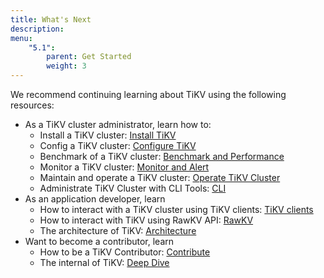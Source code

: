 ```yaml
---
title: What's Next
description:
menu:
    "5.1":
        parent: Get Started
        weight: 3
---
```


We recommend continuing learning about TiKV using the following resources:

- As a TiKV cluster administrator, learn how to:
    - Install a TiKV cluster: [Install TiKV](../../deploy/install/install/)
    - Config a TiKV cluster: [Configure TiKV](../../deploy/configure/introduction/)
    - Benchmark of a TiKV cluster: [Benchmark and Performance](../../deploy/benchmark/benchmark/)
    - Monitor a TiKV cluster: [Monitor and Alert](../../deploy/monitor/monitor/)
    - Maintain and operate a TiKV cluster: [Operate TiKV Cluster](../../deploy/operate/operate/)
    - Administrate TiKV Cluster with CLI Tools: [CLI](../../reference/cli/introduction/)
- As an application developer, learn
    - How to interact with a TiKV cluster using TiKV clients: [TiKV clients](../../develop/clients/introduction/)
    - How to interact with TiKV using RawKV API: [RawKV](../../develop/rawkv/introduction/)
    - The architecture of TiKV: [Architecture](../../reference/architecture/introduction/)
- Want to become a contributor, learn
    -  How to be a TiKV Contributor: [Contribute](/community/contribute/)
    -  The internal of TiKV: [Deep Dive](/deep-dive/introduction/)
